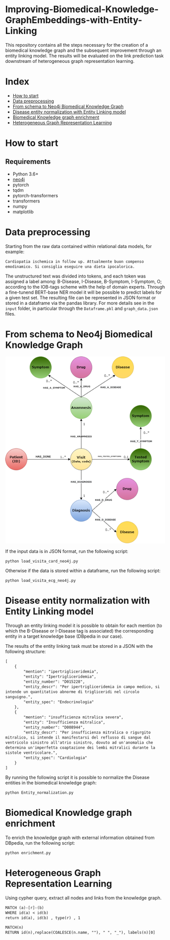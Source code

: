 # Improving-Biomedical-Knowledge-GraphEmbeddings-with-Entity-Linking

This repository contains all the steps necessary for the creation of a biomedical knowledge graph and the subsequent improvement through an entity linking model. The results will be evaluated on the link prediction task downstream of heterogeneous graph representation learning.


# Index


- [How to start](#how-to-start)
- [Data preprocessing](#data-preprocessing)
- [From schema to Neo4j Biomedical Knowledge Graph](#From-schema-to-Neo4j-Biomedical-Knowledge-Graph)
- [Disease entity normalization with Entity Linking model](#Disease-entity-normalization-with-Entity-Linking-model)
- [Biomedical Knowledge graph enrichment](#biomedical-knowledge-graph-enrichment)
- [Heterogeneous Graph Representation Learning](#heterogeneous-graph-representation-learning)


# How to start

## Requirements

* Python 3.6+
* [neo4j](https://github.com/neo4j/neo4j) 
* pytorch
* tqdm
* pytorch-transformers
* transformers
* numpy
* matplotlib


# Data preprocessing 

Starting from the raw data contained within relational data models, for example:

```
Cardiopatia ischemica in follow up. Attualmente buon compenso emodinamico. Si consiglia eseguire una dieta ipocalorica. 
```

The unstructured text was divided into tokens, and each token was assigned a label among: B-Disease, I-Disease, B-Symptom, I-Symptom, O; according to the IOB-tags scheme with the help of domain experts. Through a fine-tunend BERT-base NER model it will be possible to predict labels for a given test set. The resulting file can be represented in JSON format or stored in a dataframe via the pandas library. For more details see in the `input` folder, in particular through the `Dataframe.pkl` and `graph_data.json` files.


# From schema to Neo4j Biomedical Knowledge Graph

![model](images/graph_schema.png)

If the input data is in JSON format, run the following script:

```
python load_visita_card_neo4j.py
```

Otherwise if the data is stored within a dataframe, run the following script:

```
python load_visita_ecg_neo4j.py
```

# Disease entity normalization with Entity Linking model

Through an entity linking model it is possible to obtain for each mention (to which the B-Disease or I-Disease tag is associated) the corresponding entity in a target knowledge base (DBpedia in our case).

The results of the entity linking task must be stored in a JSON with the following structure:

```
[
    {
        "mention": "ipertrigliceridemia",
        "entity": "Ipertrigliceridemia",
        "entity_number": "D015228",
        "entity_descr": "Per ipertrigliceridemia in campo medico, si intende un quantitativo abnorme di trigliceridi nel circolo sanguigno.",
        "entity_spec": "Endocrinologia"
    },
    {
        "mention": "insufficienza mitralica severa",
        "entity": "Insufficienza mitralica",
        "entity_number": "D008944",
        "entity_descr": "Per insufficienza mitralica o rigurgito mitralico, si intende il manifestarsi del reflusso di sangue dal ventricolo sinistro all'atrio sinistro, dovuto ad un'anomalia che determina un'imperfetta coaptazione dei lembi mitralici durante la sistole ventricolare.",
        "entity_spec": "Cardiologia"
    }
]
```

By running the following script it is possible to normalize the Disease entities in the biomedical knowledge graph:

```
python Entity_normalization.py
```

# Biomedical Knowledge graph enrichment

To enrich the knowledge graph with external information obtained from DBpedia, run the following script:

```
python enrichment.py
```

# Heterogeneous Graph Representation Learning

Using cypher query, extract all nodes and links from the knowledge graph.

```
MATCH (a)-[r]-(b)
WHERE id(a) < id(b)
return id(a), id(b) , type(r) , 1
```

```
MATCH(n)
RETURN id(n),replace(COALESCE(n.name, ""), " ", "_"), labels(n)[0]
```
